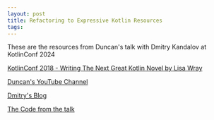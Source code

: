 ```yaml
---
layout: post
title: Refactoring to Expressive Kotlin Resources
tags:
---
```


These are the resources from Duncan's talk with Dmitry Kandalov at KotlinConf 2024

[KotlinConf 2018 - Writing The Next Great Kotlin Novel by Lisa Wray](https://youtu.be/qokTPw5npMQ?si=uyIpCGDUD2zanpuf)

[Duncan's YouTube Channel](https://www.youtube.com/@RefactoringDuncan)

[Dmitry's Blog](https://dmitrykandalov.com/)

[The Code from the talk](https://github.com/dmcg/gilded-rose-tdd/tree/inexpressive)


